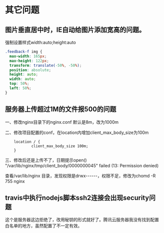 # 其它问题

## 图片垂直居中时，IE自动给图片添加宽高的问题。
  
  强制设置样式width:auto;height:auto
  
  ```css
  .feedback-f img {
    max-width: 165px;
    max-height: 122px;
    transform: translate(-50%, -50%);
    position: absolute;
    height: auto;
    width: auto;
    top: 50%;
    left: 50%;
  }
  ```

## 服务器上传超过1M的文件报500的问题

一、修改nginx目录下的nginx.conf 默认是8m，改为1000m

二、修改项目配置的conf，在location内增加client_max_body_size为100m

```shell
    location / {
            client_max_body_size 100m;
    }

```

三、修改后还是上传不了，日期提示open() "/var/lib/nginx/tmp/client_body/0000000045" failed (13: Permission denied)

查看/var/lib/nginx 目录，发现权限是drwx------，权限不足，修改为chomd -R 755 nginx

## travis中执行nodejs脚本ssh2连接会出现security问题

这个是服务器这边拒绝了，改用秘钥的形式就好了。腾讯云服务器我没有找到配置白名单的地方，虽然配置了不一定有效。
